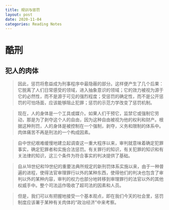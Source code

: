 ```yaml
---
title: 规训与惩罚
layout: post
date: 2020-11-04
categories: Reading Notes
---
```

# 酷刑
## 犯人的肉体
>因此，惩罚将愈益成为刑事程序中最隐蔽的部分。这样便产生了几个后果：它脱离了人们日常感受的领域，进入抽象意识的领域；它的效力被视为源于它的必然性，而不是源于可见的强烈程度；受惩罚的确定性，而不是公开惩罚的可怕场面，应该能够阻止犯罪；惩罚的示范力学改变了惩罚机制。

>现在，人的身体是一个工具或媒介。如果人们干预它，监禁它或强制它劳动，那是为了剥夺这个人的自由，因为这种自由被视为他的权利和财产。根据这种刑罚，人的身体是被控制在一个强制，剥夺，义务和限制的体系中。肉体痛苦不再是刑法的一个构成因素。

>自中世纪艰难缓慢地建立起调查这一重大程序以来，审判就意味着确定犯罪事实，确定犯罪者和实施合法惩罚。有关罪行的知识，有关犯罪的知识和有关法律的知识，这三个条件为符合事实的判决提供了基础。

>自从18世纪和19世纪的重要法典所规定的新刑罚体系实施以来，由于一种普遍的进程，使得法官审理罪行以外的某种东西，使得他们的判决也包含了审判以外的某种内容，审判的权力也部分地转移到审理罪行的法官以外的其他权威手中。整个司法运作吸收了超司法的因素和人员。

>但是，我们可以有把握地接受一个基本观点，即在我们今天的社会里，惩罚制度应该署于某种有关肉体的“政治经济”中来考察。

